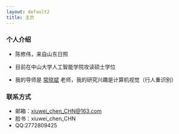 ```yaml
---
layout: default2
title: 主页
---
```



### 个人介绍

  
* 陈修伟，来自山东日照
  
* 目前在中山大学人工智能学院攻读硕士学位
  
* 我的导师是 [常晓斌](https://xb-chang.github.io/) 老师，我的研究兴趣是计算机视觉（行人重识别）


### 联系方式

* 邮箱：xiuwei_chen_CHN@163.com
* 脸书：xiuwei_chen_CHN
* QQ:2772809425



